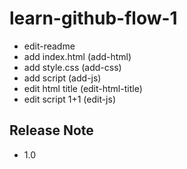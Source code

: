 # learn-github-flow-1

- edit-readme
- add index.html (add-html)
- add style.css (add-css)
- add script (add-js)
- edit html title (edit-html-title)
- edit script 1+1 (edit-js)

## Release Note
- 1.0

